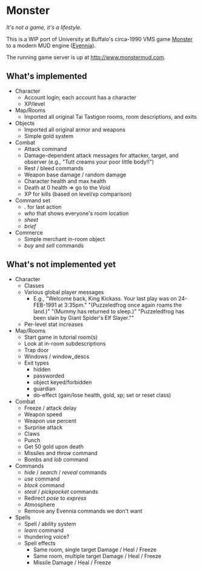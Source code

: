 # Monster

*It's not a game, it's a lifestyle.*

This is a WIP port of University at Buffalo's circa-1990 VMS game [Monster](http://www.skrenta.com/monster/) to a modern MUD engine ([Evennia](https://github.com/evennia/evennia)).

The running game server is up at http://www.monstermud.com.

## What's implemented

* Character
  * Account login; each account has a character
  * XP/level
* Map/Rooms
  * Imported all original Tai Tastigon rooms, room descriptions, and exits
* Objects
  * Imported all original armor and weapons
  * Simple gold system
* Combat
  * Attack command
  * Damage-dependent attack messages for attacker, target, and observer (e.g., "Tutt creams your poor little body!!")
  * Rest / bleed commands
  * Weapon base damage / random damage
  * Character health and max health
  * Death at 0 health => go to the Void
  * XP for kills (based on level/xp comparison)
* Command set
  * *.* for last action
  * *who* that shows everyone's room location
  * *sheet*
  * *brief*
* Commerce
  * Simple merchant in-room object
  * *buy* and *sell* commands


## What's not implemented yet

* Character
  * Classes
  * Various global player messages
    * E.g., "Welcome back, King Kickass.  Your last play was on 24-FEB-1991 at 3:35pm." "(Puzzeledfrog once again roams the land.)" "(Mummy has returned to sleep.)" "Puzzeledfrog has been slain by Giant Spider's Elf Slayer.""
  * Per-level stat increases
* Map/Rooms
  * Start game in tutorial room(s)
  * Look at in-room subdescriptions
  * Trap door
  * Windows / window_descs
  * Exit types
    * hidden
    * passworded
    * object keyed/forbidden
    * guardian
    * do-effect (gain/lose health, gold, xp; set or reset class)
* Combat
  * Freeze / attack delay
  * Weapon speed
  * Weapon use percent
  * Surprise attack
  * Claws
  * Punch
  * Get 50 gold upon death
  * Missiles and *throw* command
  * Bombs and *lob* command
* Commands
  * *hide* / *search* / *reveal* commands
  * *use* command
  * *block* command
  * *steal* / *pickpocket* commands
  * Redirect *pose* to *express*
  * Atmosphere
  * Remove any Evennia commands we don't want
* Spells
  * Spell / ability system
  * *learn* command
  * thundering voice?
  * Spell effects
    * Same room, single target Damage / Heal / Freeze
    * Same room, multiple target Damage / Heal / Freeze
    * Missile Damage / Heal / Freeze
